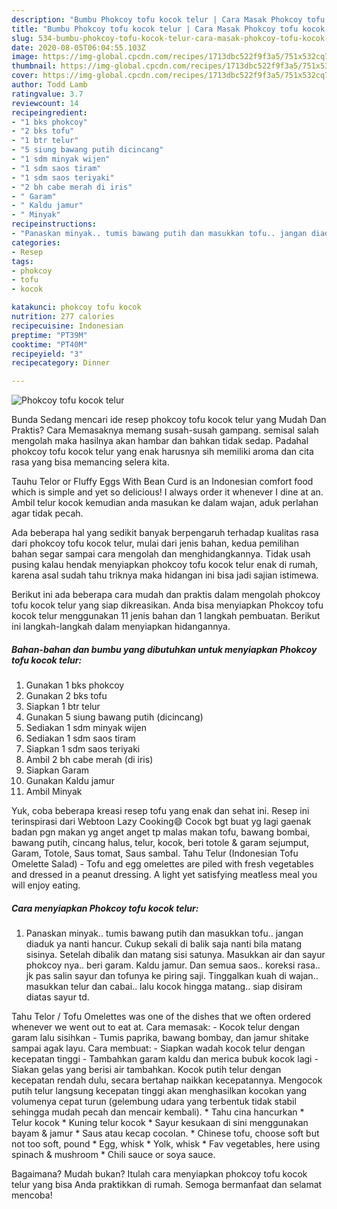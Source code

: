 ```yaml
---
description: "Bumbu Phokcoy tofu kocok telur | Cara Masak Phokcoy tofu kocok telur Yang Sempurna"
title: "Bumbu Phokcoy tofu kocok telur | Cara Masak Phokcoy tofu kocok telur Yang Sempurna"
slug: 534-bumbu-phokcoy-tofu-kocok-telur-cara-masak-phokcoy-tofu-kocok-telur-yang-sempurna
date: 2020-08-05T06:04:55.103Z
image: https://img-global.cpcdn.com/recipes/1713dbc522f9f3a5/751x532cq70/phokcoy-tofu-kocok-telur-foto-resep-utama.jpg
thumbnail: https://img-global.cpcdn.com/recipes/1713dbc522f9f3a5/751x532cq70/phokcoy-tofu-kocok-telur-foto-resep-utama.jpg
cover: https://img-global.cpcdn.com/recipes/1713dbc522f9f3a5/751x532cq70/phokcoy-tofu-kocok-telur-foto-resep-utama.jpg
author: Todd Lamb
ratingvalue: 3.7
reviewcount: 14
recipeingredient:
- "1 bks phokcoy"
- "2 bks tofu"
- "1 btr telur"
- "5 siung bawang putih dicincang"
- "1 sdm minyak wijen"
- "1 sdm saos tiram"
- "1 sdm saos teriyaki"
- "2 bh cabe merah di iris"
- " Garam"
- " Kaldu jamur"
- " Minyak"
recipeinstructions:
- "Panaskan minyak.. tumis bawang putih dan masukkan tofu.. jangan diaduk ya nanti hancur. Cukup sekali di balik saja nanti bila matang sisinya. Setelah dibalik dan matang sisi satunya. Masukkan air dan sayur phokcoy nya.. beri garam. Kaldu jamur. Dan semua saos.. koreksi rasa.. jk pas salin sayur dan tofunya ke piring saji. Tinggalkan kuah di wajan.. masukkan telur dan cabai.. lalu kocok hingga matang.. siap disiram diatas sayur td."
categories:
- Resep
tags:
- phokcoy
- tofu
- kocok

katakunci: phokcoy tofu kocok 
nutrition: 277 calories
recipecuisine: Indonesian
preptime: "PT39M"
cooktime: "PT40M"
recipeyield: "3"
recipecategory: Dinner

---
```



![Phokcoy tofu kocok telur](https://img-global.cpcdn.com/recipes/1713dbc522f9f3a5/751x532cq70/phokcoy-tofu-kocok-telur-foto-resep-utama.jpg)

Bunda Sedang mencari ide resep phokcoy tofu kocok telur yang Mudah Dan Praktis? Cara Memasaknya memang susah-susah gampang. semisal salah mengolah maka hasilnya akan hambar dan bahkan tidak sedap. Padahal phokcoy tofu kocok telur yang enak harusnya sih memiliki aroma dan cita rasa yang bisa memancing selera kita.

Tauhu Telor or Fluffy Eggs With Bean Curd is an Indonesian comfort food which is simple and yet so delicious! I always order it whenever I dine at an. Ambil telur kocok kemudian anda masukan ke dalam wajan, aduk perlahan agar tidak pecah.

Ada beberapa hal yang sedikit banyak berpengaruh terhadap kualitas rasa dari phokcoy tofu kocok telur, mulai dari jenis bahan, kedua pemilihan bahan segar sampai cara mengolah dan menghidangkannya. Tidak usah pusing kalau hendak menyiapkan phokcoy tofu kocok telur enak di rumah, karena asal sudah tahu triknya maka hidangan ini bisa jadi sajian istimewa.


Berikut ini ada beberapa cara mudah dan praktis dalam mengolah phokcoy tofu kocok telur yang siap dikreasikan. Anda bisa menyiapkan Phokcoy tofu kocok telur menggunakan 11 jenis bahan dan 1 langkah pembuatan. Berikut ini langkah-langkah dalam menyiapkan hidangannya.

<!--inarticleads1-->

##### Bahan-bahan dan bumbu yang dibutuhkan untuk menyiapkan Phokcoy tofu kocok telur:

1. Gunakan 1 bks phokcoy
1. Gunakan 2 bks tofu
1. Siapkan 1 btr telur
1. Gunakan 5 siung bawang putih (dicincang)
1. Sediakan 1 sdm minyak wijen
1. Sediakan 1 sdm saos tiram
1. Siapkan 1 sdm saos teriyaki
1. Ambil 2 bh cabe merah (di iris)
1. Siapkan  Garam
1. Gunakan  Kaldu jamur
1. Ambil  Minyak


Yuk, coba beberapa kreasi resep tofu yang enak dan sehat ini. Resep ini terinspirasi dari Webtoon Lazy Cooking😄 Cocok bgt buat yg lagi gaenak badan pgn makan yg anget anget tp malas makan tofu, bawang bombai, bawang putih, cincang halus, telur, kocok, beri totole &amp; garam sejumput, Garam, Totole, Saus tomat, Saus sambal. Tahu Telur (Indonesian Tofu Omelette Salad) - Tofu and egg omelettes are piled with fresh vegetables and dressed in a peanut dressing. A light yet satisfying meatless meal you will enjoy eating. 

<!--inarticleads2-->

##### Cara menyiapkan Phokcoy tofu kocok telur:

1. Panaskan minyak.. tumis bawang putih dan masukkan tofu.. jangan diaduk ya nanti hancur. Cukup sekali di balik saja nanti bila matang sisinya. Setelah dibalik dan matang sisi satunya. Masukkan air dan sayur phokcoy nya.. beri garam. Kaldu jamur. Dan semua saos.. koreksi rasa.. jk pas salin sayur dan tofunya ke piring saji. Tinggalkan kuah di wajan.. masukkan telur dan cabai.. lalu kocok hingga matang.. siap disiram diatas sayur td.


Tahu Telor / Tofu Omelettes was one of the dishes that we often ordered whenever we went out to eat at. Cara memasak: - Kocok telur dengan garam lalu sisihkan - Tumis paprika, bawang bombay, dan jamur shitake sampai agak layu. Cara membuat: - Siapkan wadah kocok telur dengan kecepatan tinggi - Tambahkan garam kaldu dan merica bubuk kocok lagi - Siakan gelas yang berisi air tambahkan. Kocok putih telur dengan kecepatan rendah dulu, secara bertahap naikkan kecepatannya. Mengocok putih telur langsung kecepatan tinggi akan menghasilkan kocokan yang volumenya cepat turun (gelembung udara yang terbentuk tidak stabil sehingga mudah pecah dan mencair kembali). * Tahu cina hancurkan * Telur kocok * Kuning telur kocok * Sayur kesukaan di sini menggunakan bayam &amp; jamur * Saus atau kecap cocolan. * Chinese tofu, choose soft but not too soft, pound * Egg, whisk * Yolk, whisk * Fav vegetables, here using spinach &amp; mushroom * Chili sauce or soya sauce. 

Bagaimana? Mudah bukan? Itulah cara menyiapkan phokcoy tofu kocok telur yang bisa Anda praktikkan di rumah. Semoga bermanfaat dan selamat mencoba!
